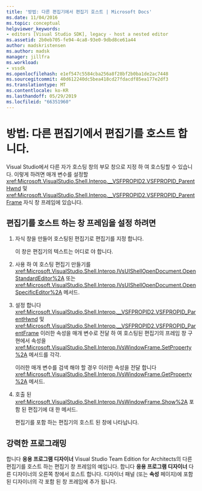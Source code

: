 ```yaml
---
title: '방법: 다른 편집기에서 편집기 호스트 | Microsoft Docs'
ms.date: 11/04/2016
ms.topic: conceptual
helpviewer_keywords:
- editors [Visual Studio SDK], legacy - host a nested editor
ms.assetid: 2b0eb705-fe94-4ca8-93e0-9dbd8ce61a44
author: madskristensen
ms.author: madsk
manager: jillfra
ms.workload:
- vssdk
ms.openlocfilehash: e1ef547c5584cba256a8f28bf2b0ba1de2ac7448
ms.sourcegitcommit: 40d612240dc5bea418cd27fdacdf85ea177e2df3
ms.translationtype: MT
ms.contentlocale: ko-KR
ms.lasthandoff: 05/29/2019
ms.locfileid: "66351960"
---
```

# <a name="how-to-host-an-editor-in-another-editor"></a>방법: 다른 편집기에서 편집기를 호스트 합니다.

Visual Studio에서 다른 자가 호스팅 창의 부모 창으로 지정 하 여 호스팅할 수 있습니다. 이렇게 하려면 매개 변수를 설정할 <xref:Microsoft.VisualStudio.Shell.Interop.__VSFPROPID2.VSFPROPID_ParentHwnd> 및 <xref:Microsoft.VisualStudio.Shell.Interop.__VSFPROPID2.VSFPROPID_ParentFrame> 자식 창 프레임에 있습니다.

## <a name="to-set-up-the-window-frame-to-host-an-editor"></a>편집기를 호스트 하는 창 프레임을 설정 하려면

1. 자식 창을 만들어 호스팅된 편집기로 편집기를 지정 합니다.

     이 창은 편집기의 텍스트는 어디로 야 합니다.

2. 사용 하 여 호스팅 편집기 만들기를 <xref:Microsoft.VisualStudio.Shell.Interop.IVsUIShellOpenDocument.OpenStandardEditor%2A> 또는 <xref:Microsoft.VisualStudio.Shell.Interop.IVsUIShellOpenDocument.OpenSpecificEditor%2A> 메서드.

3. 설정 합니다 <xref:Microsoft.VisualStudio.Shell.Interop.__VSFPROPID2.VSFPROPID_ParentHwnd> 및 <xref:Microsoft.VisualStudio.Shell.Interop.__VSFPROPID2.VSFPROPID_ParentFrame> 이러한 속성을 매개 변수로 전달 하 여 호스팅된 편집기의 프레임 창 구현에서 속성을 <xref:Microsoft.VisualStudio.Shell.Interop.IVsWindowFrame.SetProperty%2A> 메서드를 각각.

     이러한 매개 변수를 검색 해야 할 경우 이러한 속성을 전달 합니다 <xref:Microsoft.VisualStudio.Shell.Interop.IVsWindowFrame.GetProperty%2A> 메서드.

4. 호출 된 <xref:Microsoft.VisualStudio.Shell.Interop.IVsWindowFrame.Show%2A> 포함 된 편집기에 대 한 메서드.

     편집기를 포함 하는 편집기의 호스트 된 창에 나타납니다.

## <a name="robust-programming"></a>강력한 프로그래밍

합니다 **응용 프로그램 디자이너** Visual Studio Team Edition for Architects의 다른 편집기를 호스트 하는 편집기 창 프레임의 예입니다. 합니다 **응용 프로그램 디자이너** 다른 디자이너의 오른쪽 창에서 호스트 합니다. 디자이너 패널 (또는 **속성** 페이지)에 포함 된 디자이너의 각 포함 된 창 프레임에 추가 됩니다.